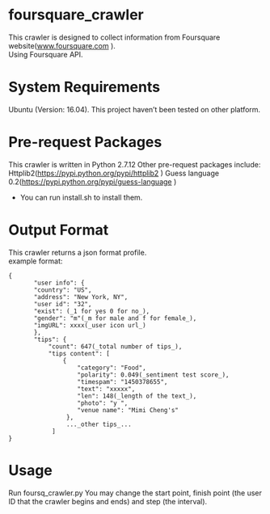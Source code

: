 
# foursquare_crawler
This crawler is designed to collect information from Foursquare website(www.foursquare.com ).</br>Using Foursquare API.</br> 
# System Requirements
Ubuntu (Version: 16.04). This project haven’t been tested on other platform.
# Pre-request Packages
This crawler is written in Python 2.7.12
Other pre-request packages include:
Httplib2(https://pypi.python.org/pypi/httplib2 )
Guess language 0.2(https://pypi.python.org/pypi/guess-language )
* You can run install.sh to install them.    
# Output Format
   This crawler returns a json format profile.</br>
   example format:</br>
   
    {   
           "user info": {     
           "country": "US",      
           "address": "New York, NY",     
           "user id": "32",      
           "exist": (_1 for yes 0 for no_),      
           "gender": "m"(_m for male and f for female_),     
           "imgURL": xxxx(_user icon url_)
           },        
           "tips": {     
               "count": 647(_total number of tips_),     
               "tips content": [     
                   { 
                       "category": "Food",     
                       "polarity": 0.049(_sentiment test score_),      
                       "timespam": "1450378655",      
                       "text": "xxxxx",      
                       "len": 148(_length of the text_),      
                       "photo": "y ",      
                       "venue name": "Mimi Cheng's"     
                    }, 
                    ..._other tips_... 
                ] 
    } 
    
# Usage
   Run foursq_crawler.py 
   You may change the start point, finish point (the user ID that the crawler begins and ends) and step (the interval).
